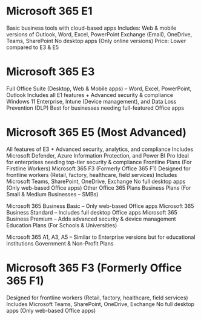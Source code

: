
# Microsoft 365 E1

Basic business tools with cloud-based apps
Includes: Web & mobile versions of Outlook, Word, Excel, PowerPoint
Exchange (Email), OneDrive, Teams, SharePoint
No desktop apps (Only online versions)
Price: Lower compared to E3 & E5

# Microsoft 365 E3

Full Office Suite (Desktop, Web & Mobile apps) – Word, Excel, PowerPoint, Outlook
Includes all E1 features + Advanced security & compliance
Windows 11 Enterprise, Intune (Device management), and Data Loss Prevention (DLP)
Best for businesses needing full-featured Office apps

# Microsoft 365 E5 (Most Advanced)

All features of E3 + Advanced security, analytics, and compliance
Includes Microsoft Defender, Azure Information Protection, and Power BI Pro
Ideal for enterprises needing top-tier security & compliance
Frontline Plans (For Firstline Workers)
Microsoft 365 F3 (Formerly Office 365 F1)
Designed for frontline workers (Retail, factory, healthcare, field services)
Includes Microsoft Teams, SharePoint, OneDrive, Exchange
No full desktop apps (Only web-based Office apps)
Other Office 365 Plans
Business Plans (For Small & Medium Businesses – SMBs)

Microsoft 365 Business Basic – Only web-based Office apps
Microsoft 365 Business Standard – Includes full desktop Office apps
Microsoft 365 Business Premium – Adds advanced security & device management
Education Plans (For Schools & Universities)

Microsoft 365 A1, A3, A5 – Similar to Enterprise versions but for educational institutions
Government & Non-Profit Plans

# Microsoft 365 F3 (Formerly Office 365 F1)
Designed for frontline workers (Retail, factory, healthcare, field services)
Includes Microsoft Teams, SharePoint, OneDrive, Exchange
No full desktop apps (Only web-based Office apps)


